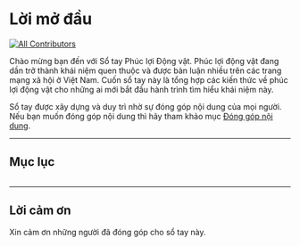 # Lời mở đầu

<!-- ALL-CONTRIBUTORS-BADGE:START - Do not remove or modify this section -->
[![All Contributors](https://img.shields.io/badge/all_contributors-1-orange.svg?style=flat-square)](#lời-cảm-ơn)
<!-- ALL-CONTRIBUTORS-BADGE:END -->

Chào mừng bạn đến với Sổ tay Phúc lợi Động vật. Phúc lợi động vật đang dần trở thành khái niệm quen thuộc và được bàn luận nhiều trên các trang mạng xã hội ở Việt Nam. Cuốn sổ tay này là tổng hợp các kiến thức về phúc lợi động vật cho những ai mới bắt đầu hành trình tìm hiểu khái niệm này.

Sổ tay được xây dựng và duy trì nhờ sự đóng góp nội dung của mọi người. Nếu bạn muốn đóng góp nội dung thì hãy tham khảo mục [Đóng góp nội dung](https://panda1835.github.io/phucloidongvat/content/Gi%E1%BB%9Bi_thi%E1%BB%87u_c%C3%A1c_ph%E1%BA%A7n/%C4%90%C3%B3ng_g%C3%B3p_n%E1%BB%99i_dung.html).

---
## Mục lục

```{tableofcontents}
```

---
## Lời cảm ơn
Xin cảm ơn những người đã đóng góp cho sổ tay này.

<!-- ALL-CONTRIBUTORS-LIST:START - Do not remove or modify this section -->
<!-- prettier-ignore-start -->
<!-- markdownlint-disable -->

<!-- markdownlint-restore -->
<!-- prettier-ignore-end -->

<!-- ALL-CONTRIBUTORS-LIST:END -->
